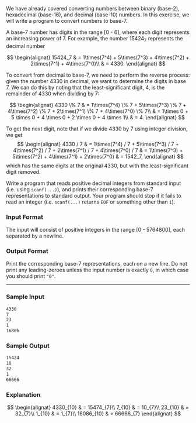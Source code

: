 We have already covered converting numbers between binary (base-2), hexadecimal (base-16), and decimal (base-10) numbers.  In this exercise, we will write a program to convert numbers to base-7.

A base-7 number has digits in the range [0 - 6], where each digit represents an increasing power of 7.  For example, the number $15424_7$ represents the decimal number

$$ 
\begin{alignat}
	15424_7 & = 1\times(7^4) + 5\times(7^3) + 4\times(7^2) + 2\times(7^1) + 4\times(7^0)\\
	& = 4330.
\end{alignat}
$$

To convert from decimal to base-7, we need to perform the reverse process: given the number 4330 in decimal, we want to determine the digits in base 7.  We can do this by noting that the least-significant digit, 4, is the remainder of 4330 when dividing by 7:

$$ 
\begin{alignat}
	4330 \% 7 & = 1\times(7^4) \% 7 + 5\times(7^3) \% 7 + 4\times(7^2) \% 7 + 2\times(7^1) \% 7 + 4\times(7^0) \% 7\\
	& = 1\times 0 + 5 \times 0 + 4 \times 0 + 2 \times 0 + 4 \times 1\\
	& = 4.
\end{alignat}
$$

To get the next digit, note that if we divide 4330 by 7 using integer division, we get
$$
\begin{alignat}
	4330 / 7 & = 1\times(7^4) / 7 + 5\times(7^3) / 7 + 4\times(7^2) / 7 + 2\times(7^1) / 7 + 4\times(7^0) / 7
	& = 1\times(7^3) + 5\times(7^2) + 4\times(7^1) + 2\times(7^0)
	& = 1542_7,
\end{alignat}
$$
which has the same digits at the original 4330, but with the least-significant digit removed.

Write a program that reads positive decimal integers from standard input (i.e. using `scanf(...)`), and prints their corresponding base-7 representations to standard output.  Your program should stop if it fails to read an integer (i.e. `scanf(...)` returns `EOF` or something other than `1`).

### Input Format

The input will consist of positive integers in the range [0 - 5764800], each separated by a newline.

### Output Format

Print the corresponding base-7 representations, each on a new line.  Do not print any leading-zeroes unless the input number is exactly `0`, in which case you should print `"0"`.

---

### Sample Input

```default
4330
7
23
1
16806
```

### Sample Output

```default
15424
10
32
1
66666
```

### Explanation

$$
\begin{alignat}
	4330_{10} & = 15474_{7}\\
	7_{10} & = 10_{7}\\
	23_{10} & = 32_{7}\\
	1_{10} & = 1_{7}\\
	16086_{10} & = 66666_{7}
\end{alignat}
$$

